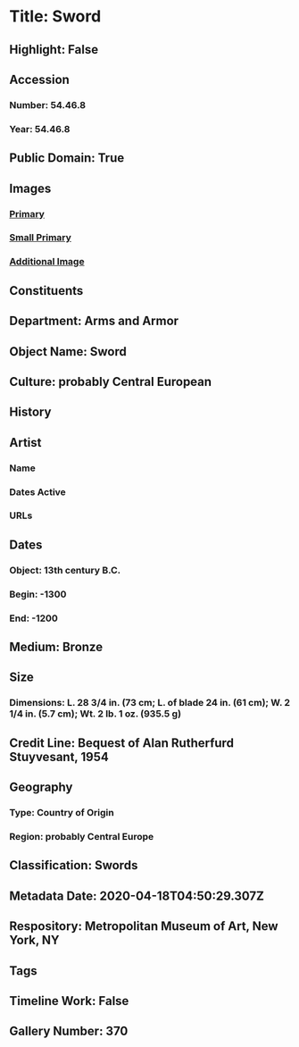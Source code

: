 # Title: Sword
## Highlight: False
## Accession
### Number: 54.46.8
### Year: 54.46.8
## Public Domain: True
## Images
### [Primary](https://images.metmuseum.org/CRDImages/aa/original/LC-54_46_8-004.jpg)
### [Small Primary](https://images.metmuseum.org/CRDImages/aa/web-large/LC-54_46_8-004.jpg)
### [Additional Image](https://images.metmuseum.org/CRDImages/aa/original/LC-54_46_8-005.jpg)
## Constituents
## Department: Arms and Armor
## Object Name: Sword
## Culture: probably Central European
## History
## Artist
### Name
### Dates Active
### URLs
## Dates
### Object: 13th century B.C.
### Begin: -1300
### End: -1200
## Medium: Bronze
## Size
### Dimensions: L. 28 3/4 in. (73 cm; L. of blade 24 in. (61 cm); W. 2 1/4 in. (5.7 cm); Wt. 2 lb. 1 oz. (935.5 g)
## Credit Line: Bequest of Alan Rutherfurd Stuyvesant, 1954
## Geography
### Type: Country of Origin
### Region: probably Central Europe
## Classification: Swords
## Metadata Date: 2020-04-18T04:50:29.307Z
## Respository: Metropolitan Museum of Art, New York, NY
## Tags
## Timeline Work: False
## Gallery Number: 370